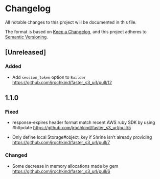 # Changelog

All notable changes to this project will be documented in this file.

The format is based on [Keep a Changelog](https://keepachangelog.com/en/1.0.0/),
and this project adheres to [Semantic Versioning](https://semver.org/spec/v2.0.0.html).

## [Unreleased]

### Added

- Add `session_token` option to `Builder` https://github.com/jrochkind/faster_s3_url/pull/12

## 1.1.0

### Fixed

- response-expires header format match recent AWS ruby SDK by using #httpdate https://github.com/jrochkind/faster_s3_url/pull/5

- Only define local Storage#object_key if Shrine isn't already providing https://github.com/jrochkind/faster_s3_url/pull/7

### Changed

- Some decrease in memory allocations made by gem https://github.com/jrochkind/faster_s3_url/pull/6
